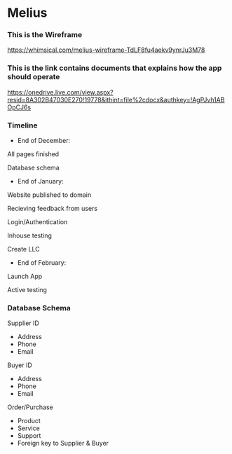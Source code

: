 # Melius

### This is the Wireframe
https://whimsical.com/melius-wireframe-TdLF8fu4aekv9ynrJu3M78

### This is the link contains documents that explains how the app should operate
https://onedrive.live.com/view.aspx?resid=8A302B47030E270!19778&ithint=file%2cdocx&authkey=!AgPJvh1ABOpCJ6s


### Timeline

* End of December:

All pages finished

Database schema

* End of January:

Website published to domain

Recieving feedback from users

Login/Authentication

Inhouse testing

Create LLC

* End of February:

Launch App

Active testing

### Database Schema


Supplier ID
* Address
* Phone
* Email


Buyer ID
* Address
* Phone
* Email


Order/Purchase
* Product
* Service
* Support
* Foreign key to Supplier & Buyer
